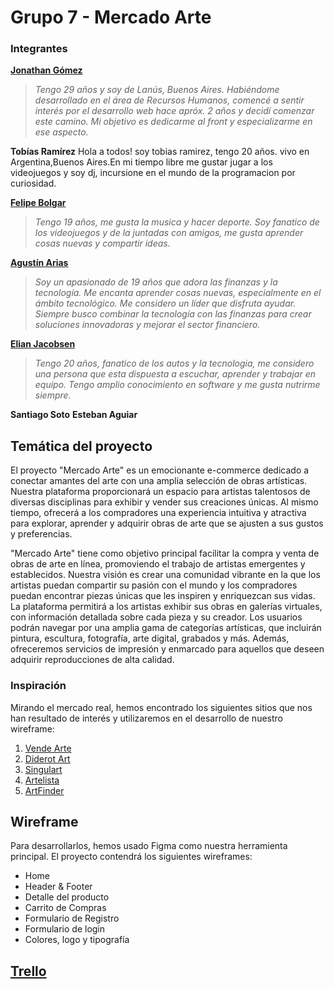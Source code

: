# Grupo 7 - Mercado Arte

### Integrantes
**[Jonathan Gómez](https://www.linkedin.com/in/gomezjonathanwd/)**
> _Tengo 29 años y soy de Lanús, Buenos Aires. Habiéndome desarrollado en el área de Recursos Humanos, comencé a sentir interés por el desarrollo web hace apróx. 2 años y decidí comenzar este camino. Mi objetivo es dedicarme al front y especializarme en ese aspecto._
>
**Tobías Ramírez**
Hola a todos! soy tobias ramirez, tengo 20 años. vivo en Argentina,Buenos Aires.En mi tiempo libre me gustar jugar a los videojuegos y soy dj, incursione en el mundo de la programacion por curiosidad. 

**[Felipe Bolgar](https://www.linkedin.com/in/felipe-bolgar-b08648285/)**
>_Tengo 19 años, me gusta la musica y hacer deporte. Soy fanatico de los videojuegos y de la juntadas con amigos, me gusta aprender cosas nuevas y compartir ideas._
>
**[Agustín Arias](https://www.linkedin.com/in/agustinariaz/)**
>_Soy un apasionado de 19 años que adora las finanzas y la tecnología. Me encanta aprender cosas nuevas, especialmente en el ámbito tecnológico. Me considero un líder que disfruta ayudar. Siempre busco combinar la tecnología con las finanzas para crear soluciones innovadoras y mejorar el sector financiero._
>
**[Elian Jacobsen](https://www.linkedin.com/in/elian-jacobsen-96a74a263/)**
>_Tengo 20 años, fanatico de los autos y la tecnologia, me considero una persona que esta dispuesta a escuchar, aprender y trabajar en equipo. Tengo amplio conocimiento en  software y me gusta nutrirme siempre._
>
**Santiago Soto**
**Esteban Aguiar**

## Temática del proyecto
El proyecto "Mercado Arte" es un emocionante e-commerce dedicado a conectar amantes del arte con una amplia selección de obras artísticas. Nuestra plataforma proporcionará un espacio para artistas talentosos de diversas disciplinas para exhibir y vender sus creaciones únicas. Al mismo tiempo, ofrecerá a los compradores una experiencia intuitiva y atractiva para explorar, aprender y adquirir obras de arte que se ajusten a sus gustos y preferencias.

"Mercado Arte" tiene como objetivo principal facilitar la compra y venta de obras de arte en línea, promoviendo el trabajo de artistas emergentes y establecidos. Nuestra visión es crear una comunidad vibrante en la que los artistas puedan compartir su pasión con el mundo y los compradores puedan encontrar piezas únicas que les inspiren y enriquezcan sus vidas.
La plataforma permitirá a los artistas exhibir sus obras en galerías virtuales, con información detallada sobre cada pieza y su creador. Los usuarios podrán navegar por una amplia gama de categorías artísticas, que incluirán pintura, escultura, fotografía, arte digital, grabados y más. Además, ofreceremos servicios de impresión y enmarcado para aquellos que deseen adquirir reproducciones de alta calidad.

### Inspiración
Mirando el mercado real, hemos encontrado los siguientes sitios que nos han resultado de interés y utilizaremos en el desarrollo de nuestro wireframe:
1. [Vende Arte](https://ventadearte.com.ar/)
2. [Diderot Art](https://www.diderot.art/)
3. [Singulart](https://www.singulart.com/es/)
4. [Artelista](https://www.artelista.com/)
5. [ArtFinder](https://www.artfinder.com/#/)


## Wireframe
Para desarrollarlos, hemos usado Figma como nuestra herramienta principal. El proyecto contendrá los siguientes wireframes:
* Home
* Header & Footer
* Detalle del producto
* Carrito de Compras
* Formulario de Registro
* Formulario de login
* Colores, logo y tipografía


## [Trello](https://trello.com/b/aXoa0MKB/dh-working)
